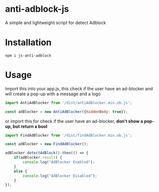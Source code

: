 # anti-adblock-js
A simple and lightweight script for detect Adblock

# Installation

```batch
npm i js-anti-adblock
```


# Usage

Import this into your app.js, this check if the user have an ad-blocker and will create a pop-up with a message and a logo
```js
import AntiAdBlocker from '/dist/antiAdBlocker.min.ob.js';

const adBlocker = new AntiAdBlocker({hiddenBody: true});
```

or import this for check if the user have an ad-blocker, **don't show a pop-up, but return a bool**
```js
import FindAdBlocker from '/dist/findAdBlocker.min.ob.js';

const adBlocker = new FindAdBlocker();

adBlocker.detectAdBlock().then(() => {
    if(adBlocker.result) {
        console.log("AdBlocker Enabled");
    }
    else {
        console.log("AdBlocker Disabled");
    }
});
```
